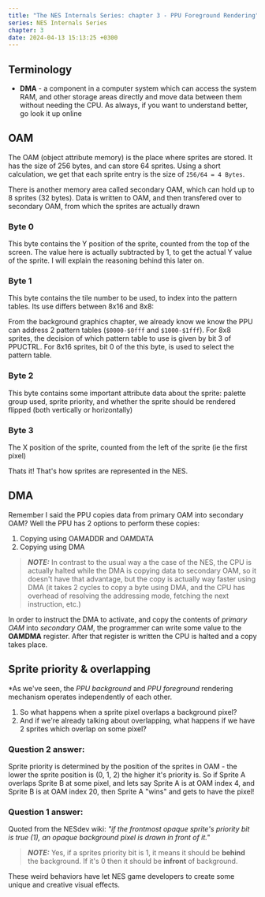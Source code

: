 ```yaml
---
title: "The NES Internals Series: chapter 3 - PPU Foreground Rendering"
series: NES Internals Series
chapter: 3
date: 2024-04-13 15:13:25 +0300
---
```


## Terminology

- **DMA** - a component in a computer system which can access the system RAM, and other storage areas directly and move data between them without needing the CPU.
As always, if you want to understand better, go look it up online

## OAM

The OAM (object attribute memory) is the place where sprites are stored. It has the size of 256 bytes, and can store 64 sprites.
Using a short calculation, we get that each sprite entry is the size of `256/64 = 4 Bytes`.

There is another memory area called secondary OAM, which can hold up to 8 sprites (32 bytes).
Data is written to OAM, and then transfered over to secondary OAM, from which the sprites are actually drawn

### Byte 0

This byte contains the Y position of the sprite, counted from the top of the screen.
The value here is actually subtracted by 1, to get the actual Y value of the sprite. I will explain the reasoning behind this later on.

### Byte 1

This byte contains the tile number to be used, to index into the pattern tables.
Its use differs between 8x16 and 8x8:

From the background graphics chapter, we already know we know the PPU can address 2 pattern tables (`$0000-$0fff` and `$1000-$1fff`).
For 8x8 sprites, the decision of which pattern table to use is given by bit 3 of PPUCTRL.
For 8x16 sprites, bit 0 of the this byte, is used to select the pattern table.

### Byte 2

This byte contains some important attribute data about the sprite: palette group used, sprite priority, and whether the sprite should be rendered flipped (both vertically or horizontally)

### Byte 3

The X position of the sprite, counted from the left of the sprite (ie the first pixel)

Thats it! That's how sprites are represented in the NES.


## DMA

Remember I said the PPU copies data from primary OAM into secondary OAM?
Well the PPU has 2 options to perform these copies:
1. Copying using OAMADDR and OAMDATA
2. Copying using DMA


> **_NOTE:_** In contrast to the usual way a the case of the NES, the CPU is actually halted while the DMA is copying data to secondary OAM, so it doesn't have that advantage, but the copy is actually way faster using DMA (it takes 2 cycles to copy a byte using DMA, and the CPU has overhead of resolving the addressing mode, fetching the next instruction, etc.)

In order to instruct the DMA to activate, and copy the contents of _primary OAM_ into _secondary OAM_, the programmer can write some value to the **OAMDMA** register.
After that register is written the CPU is halted and a copy takes place.

## Sprite priority & overlapping

*As we've seen, the _PPU background_ and _PPU foreground_ rendering mechanism operates independently of each other.
1. So what happens when a sprite pixel overlaps a background pixel?
2. And if we're already talking about overlapping, what happens if we have 2 sprites which overlap on some pixel?

### Question 2 answer:

Sprite priority is determined by the position of the sprites in OAM - the lower the sprite position is (0, 1, 2) the higher it's priority is.
So if Sprite A overlaps Sprite B at some pixel, and lets say Sprite A is at OAM index 4, and Sprite B is at OAM index 20, then Sprite A "wins" and gets to have the pixel!

### Question 1 answer:

Quoted from the NESdev wiki: _"if the frontmost opaque sprite's priority bit is true (1), an opaque background pixel is drawn in front of it."_

> **_NOTE:_** Yes, if a sprites priority bit is 1, it means it should be **behind** the background. If it's 0 then it should be **infront** of background.

These weird behaviors have let NES game developers to create some unique and creative visual effects.
